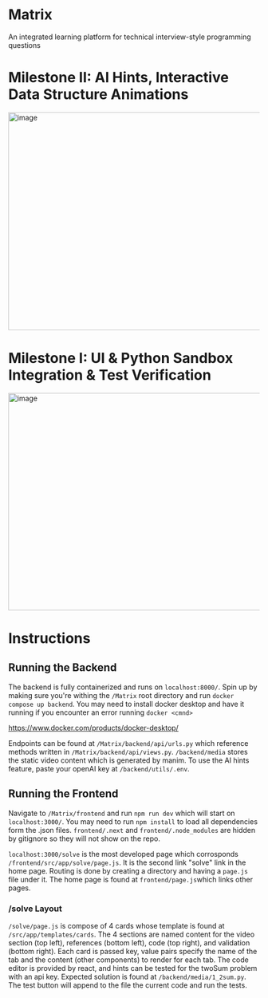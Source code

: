 # Matrix
An integrated learning platform for technical interview-style programming questions
# Milestone II: AI Hints, Interactive Data Structure Animations

<img width="953" height="437" alt="image" src="https://github.com/user-attachments/assets/559403b0-bd68-44a4-a4ec-426d3f1d1c78" />

# Milestone I: UI & Python Sandbox Integration & Test Verification

<img width="959" height="436" alt="image" src="https://github.com/user-attachments/assets/18881a97-72fd-405b-a048-dc6a8d7d51c5" />

# Instructions
## Running the Backend
The backend is fully containerized and runs on ```localhost:8000/```. Spin up by making sure you're withing the ```/Matrix``` root directory and run ```docker compose up backend```. You may need to install docker desktop and have it running if you encounter an error running ```docker <cmnd>```

https://www.docker.com/products/docker-desktop/

Endpoints can be found at ```/Matrix/backend/api/urls.py``` which reference methods written in ```/Matrix/backend/api/views.py```. ```/backend/media``` stores the static video content which is generated by manim. To use the AI hints feature, paste your openAI key at ```/backend/utils/.env```.

## Running the Frontend
Navigate to ```/Matrix/frontend``` and run ```npm run dev``` which will start on ```localhost:3000/```. You may need to run ```npm install``` to load all dependencies form the .json files. ```frontend/.next``` and  ```frontend/.node_modules``` are hidden by gitignore so they will not show on the repo.  

```localhost:3000/solve``` is the most developed page which corrosponds ```/frontend/src/app/solve/page.js```. It is the second link "solve" link in the home page. Routing is done by creating a directory and having a ```page.js``` file under it. The home page is found at ```frontend/page.js```which links other pages.

### /solve Layout
```/solve/page.js``` is compose of 4 cards whose template is found at ```/src/app/templates/cards```. The 4 sections are named content for the video section (top left), references (bottom left), code (top right), and validation (bottom right). Each card is passed key, value pairs specify the name of the tab and the content (other components) to render for each tab. The code editor is provided by react, and hints can be tested for the twoSum problem with an api key. Expected solution is found at ```/backend/media/1_2sum.py```. The test button will append to the file the current code and run the tests.
